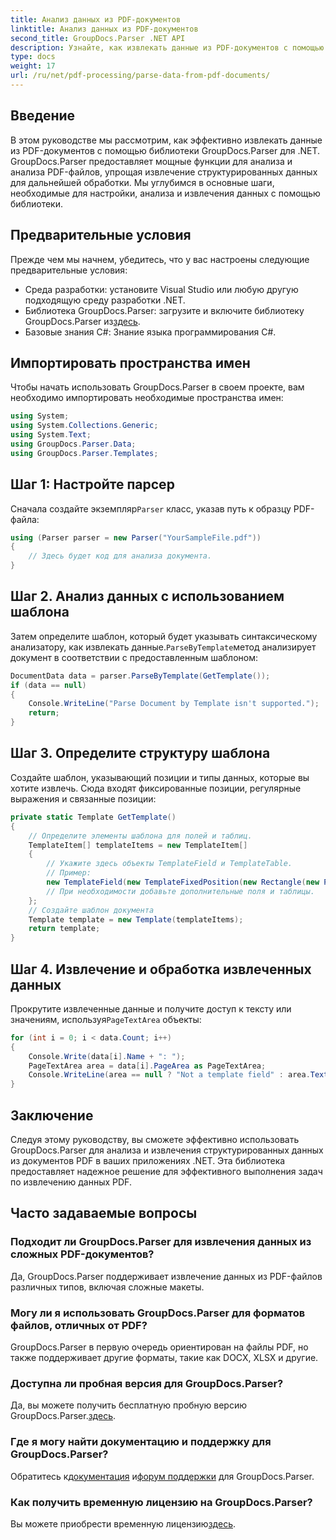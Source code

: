 ```yaml
---
title: Анализ данных из PDF-документов
linktitle: Анализ данных из PDF-документов
second_title: GroupDocs.Parser .NET API
description: Узнайте, как извлекать данные из PDF-документов с помощью GroupDocs.Parser для .NET. Следуйте нашему пошаговому руководству, чтобы эффективно анализировать и обрабатывать PDF-файлы.
type: docs
weight: 17
url: /ru/net/pdf-processing/parse-data-from-pdf-documents/
---
```

## Введение
В этом руководстве мы рассмотрим, как эффективно извлекать данные из PDF-документов с помощью библиотеки GroupDocs.Parser для .NET. GroupDocs.Parser предоставляет мощные функции для анализа и анализа PDF-файлов, упрощая извлечение структурированных данных для дальнейшей обработки. Мы углубимся в основные шаги, необходимые для настройки, анализа и извлечения данных с помощью библиотеки.
## Предварительные условия
Прежде чем мы начнем, убедитесь, что у вас настроены следующие предварительные условия:
- Среда разработки: установите Visual Studio или любую другую подходящую среду разработки .NET.
-  Библиотека GroupDocs.Parser: загрузите и включите библиотеку GroupDocs.Parser из[здесь](https://releases.groupdocs.com/parser/net/).
- Базовые знания C#: Знание языка программирования C#.

## Импортировать пространства имен
Чтобы начать использовать GroupDocs.Parser в своем проекте, вам необходимо импортировать необходимые пространства имен:
```csharp
using System;
using System.Collections.Generic;
using System.Text;
using GroupDocs.Parser.Data;
using GroupDocs.Parser.Templates;
```
## Шаг 1: Настройте парсер
 Сначала создайте экземпляр`Parser` класс, указав путь к образцу PDF-файла:
```csharp
using (Parser parser = new Parser("YourSampleFile.pdf"))
{
    // Здесь будет код для анализа документа.
}
```
## Шаг 2. Анализ данных с использованием шаблона
 Затем определите шаблон, который будет указывать синтаксическому анализатору, как извлекать данные.`ParseByTemplate`метод анализирует документ в соответствии с предоставленным шаблоном:
```csharp
DocumentData data = parser.ParseByTemplate(GetTemplate());
if (data == null)
{
    Console.WriteLine("Parse Document by Template isn't supported.");
    return;
}
```
## Шаг 3. Определите структуру шаблона
Создайте шаблон, указывающий позиции и типы данных, которые вы хотите извлечь. Сюда входят фиксированные позиции, регулярные выражения и связанные позиции:
```csharp
private static Template GetTemplate()
{
    // Определите элементы шаблона для полей и таблиц.
    TemplateItem[] templateItems = new TemplateItem[]
    {
        // Укажите здесь объекты TemplateField и TemplateTable.
        // Пример:
        new TemplateField(new TemplateFixedPosition(new Rectangle(new Point(35, 135), new Size(100, 10))), "FromCompany"),
        // При необходимости добавьте дополнительные поля и таблицы.
    };
    // Создайте шаблон документа
    Template template = new Template(templateItems);
    return template;
}
```
## Шаг 4. Извлечение и обработка извлеченных данных
 Прокрутите извлеченные данные и получите доступ к тексту или значениям, используя`PageTextArea` объекты:
```csharp
for (int i = 0; i < data.Count; i++)
{
    Console.Write(data[i].Name + ": ");
    PageTextArea area = data[i].PageArea as PageTextArea;
    Console.WriteLine(area == null ? "Not a template field" : area.Text);
}
```

## Заключение
Следуя этому руководству, вы сможете эффективно использовать GroupDocs.Parser для анализа и извлечения структурированных данных из документов PDF в ваших приложениях .NET. Эта библиотека предоставляет надежное решение для эффективного выполнения задач по извлечению данных PDF.
## Часто задаваемые вопросы
### Подходит ли GroupDocs.Parser для извлечения данных из сложных PDF-документов?
Да, GroupDocs.Parser поддерживает извлечение данных из PDF-файлов различных типов, включая сложные макеты.
### Могу ли я использовать GroupDocs.Parser для форматов файлов, отличных от PDF?
GroupDocs.Parser в первую очередь ориентирован на файлы PDF, но также поддерживает другие форматы, такие как DOCX, XLSX и другие.
### Доступна ли пробная версия для GroupDocs.Parser?
 Да, вы можете получить бесплатную пробную версию GroupDocs.Parser.[здесь](https://releases.groupdocs.com/).
### Где я могу найти документацию и поддержку для GroupDocs.Parser?
 Обратитесь к[документация](https://reference.groupdocs.com/parser/net/) и[форум поддержки](https://forum.groupdocs.com/c/parser/17) для GroupDocs.Parser.
### Как получить временную лицензию на GroupDocs.Parser?
 Вы можете приобрести временную лицензию[здесь](https://purchase.groupdocs.com/temporary-license/).